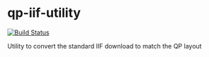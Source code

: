 qp-iif-utility
==============

[![Build Status](https://travis-ci.org/bsensale/qp-iif-utility.svg?branch=master)](https://travis-ci.org/bsensale/qp-iif-utility)

Utility to convert the standard IIF download to match the QP layout

